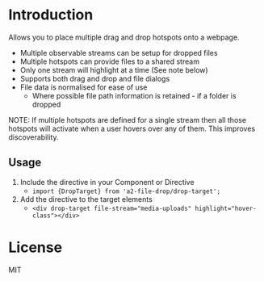 # Introduction

Allows you to place multiple drag and drop hotspots onto a webpage.

* Multiple observable streams can be setup for dropped files
* Multiple hotspots can provide files to a shared stream
* Only one stream will highlight at a time (See note below)
* Supports both drag and drop and file dialogs
* File data is normalised for ease of use
  * Where possible file path information is retained - if a folder is dropped

NOTE: If multiple hotspots are defined for a single stream then all those
hotspots will activate when a user hovers over any of them. This improves
discoverability.


## Usage

1. Include the directive in your Component or Directive
     * `import {DropTarget} from 'a2-file-drop/drop-target';`
2. Add the directive to the target elements
     * `<div drop-target file-stream="media-uploads" highlight="hover-class"></div>`


# License

MIT
